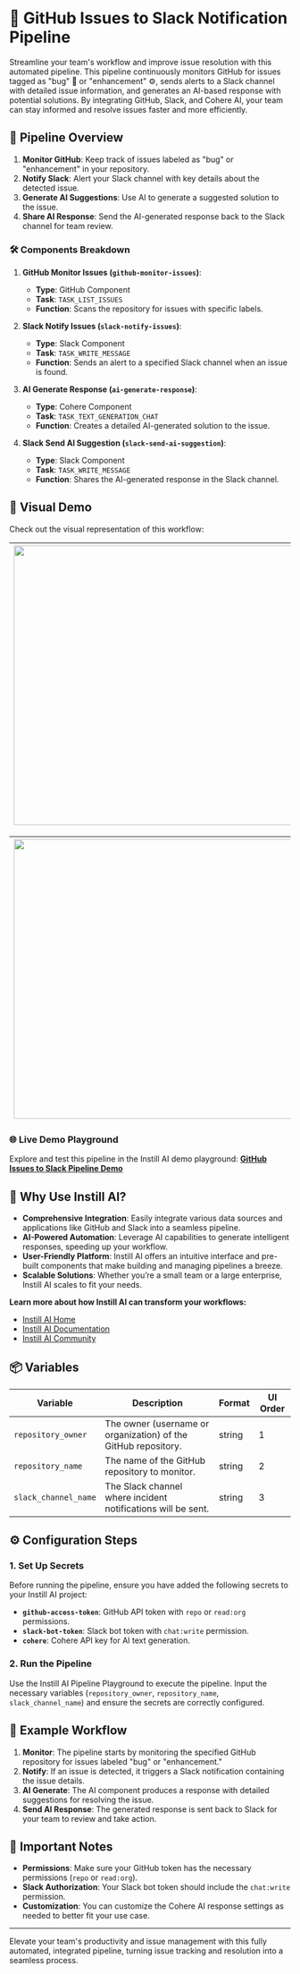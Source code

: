 # 🚀 GitHub Issues to Slack Notification Pipeline

Streamline your team's workflow and improve issue resolution with this automated pipeline. This pipeline continuously monitors GitHub for issues tagged as "bug" 🐞 or "enhancement" ⚙️, sends alerts to a Slack channel with detailed issue information, and generates an AI-based response with potential solutions. By integrating GitHub, Slack, and Cohere AI, your team can stay informed and resolve issues faster and more efficiently.

## 📄 Pipeline Overview
1. **Monitor GitHub**: Keep track of issues labeled as "bug" or "enhancement" in your repository.
2. **Notify Slack**: Alert your Slack channel with key details about the detected issue.
3. **Generate AI Suggestions**: Use AI to generate a suggested solution to the issue.
4. **Share AI Response**: Send the AI-generated response back to the Slack channel for team review.

### 🛠️ Components Breakdown
1. **GitHub Monitor Issues (`github-monitor-issues`)**:
   - **Type**: GitHub Component
   - **Task**: `TASK_LIST_ISSUES`
   - **Function**: Scans the repository for issues with specific labels.

2. **Slack Notify Issues (`slack-notify-issues`)**:
   - **Type**: Slack Component
   - **Task**: `TASK_WRITE_MESSAGE`
   - **Function**: Sends an alert to a specified Slack channel when an issue is found.

3. **AI Generate Response (`ai-generate-response`)**:
   - **Type**: Cohere Component
   - **Task**: `TASK_TEXT_GENERATION_CHAT`
   - **Function**: Creates a detailed AI-generated solution to the issue.

4. **Slack Send AI Suggestion (`slack-send-ai-suggestion`)**:
   - **Type**: Slack Component
   - **Task**: `TASK_WRITE_MESSAGE`
   - **Function**: Shares the AI-generated response in the Slack channel.

## 📸 Visual Demo
Check out the visual representation of this workflow:

| <img src="https://github.com/user-attachments/assets/b073ba59-17c5-4594-bb0c-518144131adc" width="500" /> | <img src="https://github.com/user-attachments/assets/ccbcdba2-e2b2-4268-84b0-a3f59f3ccebf" width="500" /> |
|:----------------------------------------------------------------------------------------------------------:|:----------------------------------------------------------------------------------------------------------:|

| <img src="https://github.com/user-attachments/assets/d8b4a7e4-3e33-4c34-b7f0-6b59b6005c58" width="500" /> | <img src="https://github.com/user-attachments/assets/3e059613-cc90-4a8f-a071-91a73e17227c" width="500" /> |
|:----------------------------------------------------------------------------------------------------------:|:----------------------------------------------------------------------------------------------------------:|

### 🌐 Live Demo Playground
Explore and test this pipeline in the Instill AI demo playground:
[**GitHub Issues to Slack Pipeline Demo**](https://instill.tech/su-shubham/pipelines/github-issue-to-slack/playground)

## 🔗 Why Use Instill AI?
- **Comprehensive Integration**: Easily integrate various data sources and applications like GitHub and Slack into a seamless pipeline.
- **AI-Powered Automation**: Leverage AI capabilities to generate intelligent responses, speeding up your workflow.
- **User-Friendly Platform**: Instill AI offers an intuitive interface and pre-built components that make building and managing pipelines a breeze.
- **Scalable Solutions**: Whether you’re a small team or a large enterprise, Instill AI scales to fit your needs.

**Learn more about how Instill AI can transform your workflows:**
- [Instill AI Home](https://instill.tech)
- [Instill AI Documentation](https://docs.instill.tech)
- [Instill AI Community](https://community.instill.tech)

## 📦 Variables

| Variable               | Description                                  | Format   | UI Order |
|------------------------|----------------------------------------------|----------|----------|
| `repository_owner`     | The owner (username or organization) of the GitHub repository. | string   | 1        |
| `repository_name`      | The name of the GitHub repository to monitor. | string   | 2        |
| `slack_channel_name`   | The Slack channel where incident notifications will be sent. | string   | 3        |

## ⚙️ Configuration Steps

### 1. Set Up Secrets
Before running the pipeline, ensure you have added the following secrets to your Instill AI project:
- **`github-access-token`**: GitHub API token with `repo` or `read:org` permissions.
- **`slack-bot-token`**: Slack bot token with `chat:write` permission.
- **`cohere`**: Cohere API key for AI text generation.

### 2. Run the Pipeline
Use the Instill AI Pipeline Playground to execute the pipeline. Input the necessary variables (`repository_owner`, `repository_name`, `slack_channel_name`) and ensure the secrets are correctly configured.

## 📝 Example Workflow
1. **Monitor**: The pipeline starts by monitoring the specified GitHub repository for issues labeled "bug" or "enhancement."
2. **Notify**: If an issue is detected, it triggers a Slack notification containing the issue details.
3. **AI Generate**: The AI component produces a response with detailed suggestions for resolving the issue.
4. **Send AI Response**: The generated response is sent back to Slack for your team to review and take action.

## 🚦 Important Notes
- **Permissions**: Make sure your GitHub token has the necessary permissions (`repo` or `read:org`).
- **Slack Authorization**: Your Slack bot token should include the `chat:write` permission.
- **Customization**: You can customize the Cohere AI response settings as needed to better fit your use case.

---

Elevate your team's productivity and issue management with this fully automated, integrated pipeline, turning issue tracking and resolution into a seamless process.
